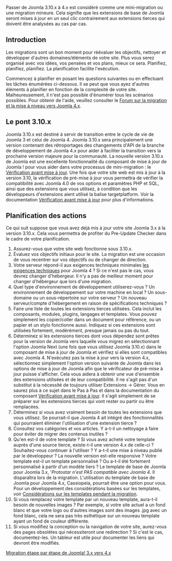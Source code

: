 <!-- Filename: Planning_for_Mini-Migration_-_Joomla_3.10.x_to_4.x / Display title: Planning d'une mini-migration - Joomla 3.10 à 4.x -->

Passer de Joomla 3.10.x à 4.x est considéré comme une mini-migration ou
une migration mineure. Cela signifie que les extensions de base de
Joomla seront mises à jour en un seul clic contrairement aux extensions
tierces qui doivent être analysées au cas par cas.

## Introduction

Les migrations sont un bon moment pour réévaluer les objectifs, nettoyer
et développer d'autres domaines/éléments de votre site. Plus vous serez
organisé avec vos idées, vos pensées et vos plans, mieux ce sera.
Planifiez, planifiez, planifiez. La planification facilite l'exécution.

Commencez à planifier en posant les questions suivantes ou en effectuant
les tâches énumérées ci-dessous. Il se peut que vous ayez d'autres
éléments à planifier en fonction de la complexité de votre site.
Malheureusement, il n'est pas possible d'énumérer tous les scénarios
possibles. Pour obtenir de l'aide, veuillez consulter le
<a href="https://forum.joomla.org/viewforum.php?f=812"
class="external text" target="_blank" rel="noreferrer noopener">Forum
sur la migration et la mise à niveau vers Joomla 4.x</a>.

## Le pont 3.10.x

Joomla 3.10.x est destiné à servir de transition entre le cycle de vie
de Joomla 3 et celui de Joomla 4. Joomla 3.10.x sera principalement une
version contenant des rétroportages des changements d'API de la branche
de développement de Joomla 4.x pour aider à faciliter la transition vers
la prochaine version majeure pour la communauté. La nouvelle version
3.10.x de Joomla est une excellente fonctionnalité du composant de mise
à jour de Joomla ! pour vous aider dans votre processus de
mini-migration : le [Vérification avant mise à
jour](https://docs.joomla.org/Pre-Update_Check "Special:MyLanguage/Pre-Update Check").
Une fois que votre site web est mis à jour à la version 3.10, la
vérification de pré-mise à jour vous permettra de vérifier la
compatibilité avec Joomla 4.0 de vos options et paramètres PHP et SQL,
ainsi que des extensions que vous utilisez, à condition que les
développeurs d'extensions aient utilisé la balise targetplatform. Voir
la documentation [Vérification avant mise à
jour](https://docs.joomla.org/Pre-Update_Check "Special:MyLanguage/Pre-Update Check")
pour plus d'informations.

## Planification des actions

Ce qui suit suppose que vous avez déjà mis à jour votre site Joomla 3.x
à la version 3.10.x. Cela vous permettra de profiter du Pre-Update
Checker dans le cadre de votre planification.

1.  Assurez-vous que votre site web fonctionne sous 3.10.x.
2.  Évaluez vos objectifs initiaux pour le site. La migration est une
    occasion de vous recentrer sur vos objectifs ou de changer de
    direction.
3.  Votre serveur répond-il aux exigences techniques minimales
    <a href="http://www.joomla.org/about-joomla/technical-requirements.html"
    class="external text" target="_blank" rel="noreferrer noopener">les
    exigences techniques</a> pour Joomla 4 ? Si ce n'est pas le cas,
    vous devrez changer d'hébergeur. Il n'y a pas de meilleur moment
    pour changer d'hébergeur que lors d'une migration.
4.  Quel type d'environnement de développement utiliserez-vous ? Un
    environnement de développement sur votre machine en local ? Un
    sous-domaine ou un sous-répertoire sur votre serveur ? Un nouveau
    serveur/compte d'hébergement en raison de spécifications
    techniques ?
5.  Faire une liste de toutes les extensions tierces utilisées. Cela
    inclut les composants, modules, plugins, langages et templates. Vous
    pouvez simplement les copier/coller dans un document pour référence,
    ou un papier et un stylo fonctionne aussi. Indiquez si ces
    extensions sont utilisées fortement, modérément, presque jamais ou
    pas du tout.
6.  Déterminez si les extensions tierces dont vous dépendez sont prêtes
    pour la version de Joomla vers laquelle vous migrez en sélectionnant
    l'option Joomla Next (une fois que vous utilisez Joomla 3.10.x) dans
    le composant de mise à jour de Joomla et vérifiez si elles sont
    compatibles avec Joomla 4. N'exécutez pas la mise à jour vers la
    version 4.x, sélectionnez simplement l'option version suivante de
    Joomla dans les options de mise à jour de Joomla afin que le
    vérificateur de pré-mise à jour puisse s'afficher. Cela vous aidera
    à obtenir une vue d'ensemble des extensions utilisées et de leur
    compatibilité. Il ne s'agit pas d'un substitut à la nécessité de
    toujours utiliser Extensions → Gérer. Vous en saurez plus à ce sujet
    dans le Pas à Pas et dans la documentation du composant
    [Vérification avant mise à
    jour](https://docs.joomla.org/Pre-Update_Check "Special:MyLanguage/Pre-Update Check").
    Il s'agit simplement de se préparer sur les extensions tierces qui
    vont rester ou partir ou être remplacées.
7.  Déterminez si vous avez vraiment besoin de toutes les extensions que
    vous utilisez. Se pourrait-il que Joomla 4 ait intégré des
    fonctionnalités qui pourraient éliminer l'utilisation d'une
    extension tierce ?
8.  Consultez vos catégories et vos articles. Y a-t-il un nettoyage à
    faire pour éviter de migrer des contenus inutiles ?
9.  Qu'en est-il de votre template ? Si vous avez acheté votre template
    auprès d'une source tierce, existe-t-il une version 4.x de
    celle-ci ? Souhaitez-vous continuer à l'utiliser ? Y a-t-il une mise
    à niveau publié par le développeur ? La nouvelle version est-elle
    responsive ? Votre template est-il un template personnalisé ? Ou
    a-t-il été fortement personnalisé à partir d'un modèle tiers ? Le
    template de base de Joomla pour Joomla 3.x, '*Protostar n'est PAS
    compatible avec Joomla 4*. Il disparaîtra lors de la migration.
    L'utilisation du template de base de Joomla pour Joomla 4.x,
    Cassiopeia, pourrait être une option pour vous. Pour un
    développement des considérations basées sur les templates, voir
    [Considérations sur les templates pendant la
    migration](https://docs.joomla.org/Template_Considerations_During_Migration "Special:MyLanguage/Template Considerations During Migration").
10. Si vous remplacez votre template par un nouveau template, aura-t-il
    besoin de nouvelles images ? Par exemple, si votre site actuel a un
    fond blanc et que votre logo ou d'autres images sont des images .jpg
    avec un fond blanc, cela ne sera pas très esthétique sur un nouveau
    template ayant un fond de couleur différente.
11. Si vous modifiez la conception ou la navigation de votre site,
    aurez-vous des pages obsolètes qui nécessiteront une redirection ?
    Si c'est le cas, documentez-les. Un tableur est utile pour
    documenter les liens qui devront être modifiés.

<a
href="https://docs.joomla.org/Joomla_3.x_to_4.x_Step_by_Step_Migration"
id="content-button" class="button expand">Migration étape par étape de
Joomla! 3.x vers 4.x</a>
